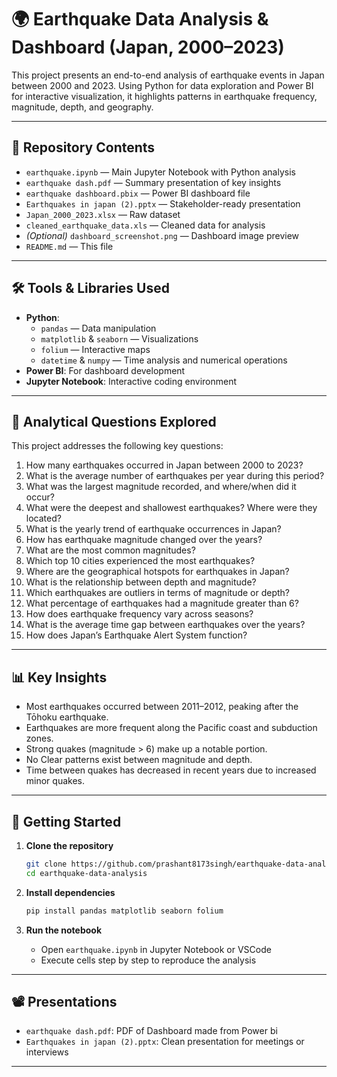 # 🌍 Earthquake Data Analysis & Dashboard (Japan, 2000–2023)

This project presents an end-to-end analysis of earthquake events in Japan between 2000 and 2023. Using Python for data exploration and Power BI for interactive visualization, it highlights patterns in earthquake frequency, magnitude, depth, and geography.

---

## 📁 Repository Contents

- `earthquake.ipynb` — Main Jupyter Notebook with Python analysis
- `earthquake dash.pdf` — Summary presentation of key insights
- `earthquake dashboard.pbix` — Power BI dashboard file
- `Earthquakes in japan (2).pptx` — Stakeholder-ready presentation
- `Japan_2000_2023.xlsx` — Raw dataset
- `cleaned_earthquake_data.xls` — Cleaned data for analysis
- *(Optional)* `dashboard_screenshot.png` — Dashboard image preview
- `README.md` — This file

---

## 🛠️ Tools & Libraries Used

- **Python**:
  - `pandas` — Data manipulation
  - `matplotlib` & `seaborn` — Visualizations
  - `folium` — Interactive maps
  - `datetime` & `numpy` — Time analysis and numerical operations
- **Power BI**: For dashboard development
- **Jupyter Notebook**: Interactive coding environment

---

## 📌 Analytical Questions Explored

This project addresses the following key questions:

1. How many earthquakes occurred in Japan between 2000 to 2023?
2. What is the average number of earthquakes per year during this period?
3. What was the largest magnitude recorded, and where/when did it occur?
4. What were the deepest and shallowest earthquakes? Where were they located?
5. What is the yearly trend of earthquake occurrences in Japan?
6. How has earthquake magnitude changed over the years?
7. What are the most common magnitudes?
8. Which top 10 cities experienced the most earthquakes?
9. Where are the geographical hotspots for earthquakes in Japan?
10. What is the relationship between depth and magnitude?
11. Which earthquakes are outliers in terms of magnitude or depth?
12. What percentage of earthquakes had a magnitude greater than 6?
13. How does earthquake frequency vary across seasons?
14. What is the average time gap between earthquakes over the years?
15. How does Japan’s Earthquake Alert System function?

---

## 📊 Key Insights

- Most earthquakes occurred between 2011–2012, peaking after the Tōhoku earthquake.
- Earthquakes are more frequent along the Pacific coast and subduction zones.
- Strong quakes (magnitude > 6) make up a notable portion.
- No Clear patterns exist between magnitude and depth.
- Time between quakes has decreased in recent years due to increased minor quakes.

---



## 🚀 Getting Started

1. **Clone the repository**
   ```bash
   git clone https://github.com/prashant8173singh/earthquake-data-analysis.git
   cd earthquake-data-analysis
   ```

2. **Install dependencies**
   ```bash
   pip install pandas matplotlib seaborn folium
   ```

3. **Run the notebook**
   - Open `earthquake.ipynb` in Jupyter Notebook or VSCode
   - Execute cells step by step to reproduce the analysis

---

## 📽️ Presentations

- `earthquake dash.pdf`: PDF of Dashboard made from Power bi
- `Earthquakes in japan (2).pptx`: Clean presentation for meetings or interviews

---


